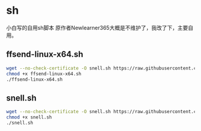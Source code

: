 # sh
小白写的自用sh脚本 原作者Newlearner365大概是不维护了，我改了下，主要自用。

## ffsend-linux-x64.sh
``` bash
wget --no-check-certificate -O snell.sh https://raw.githubusercontent.com/Newlearner365/sh/master/ffsend-linux-x64.sh
chmod +x ffsend-linux-x64.sh
./ffsend-linux-x64.sh
```
## snell.sh
``` bash
wget --no-check-certificate -O snell.sh https://raw.githubusercontent.com/Benny-F/sh/master/snell.sh
chmod +x snell.sh
./snell.sh
```
